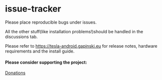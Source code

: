 # issue-tracker

Please place reproducible bugs under issues.

All the other stuff(like installation problems!)should be handled in the discussions tab.

Please refer to https://tesla-android.gapinski.eu for release notes, hardware requirements and the install guide.

#### Please consider supporting the project: 

[Donations](https://tesla-android.gapinski.eu/donations)
